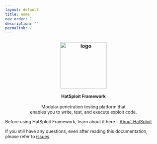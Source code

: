 ```yaml
---
layout: default
title: Home
nav_order: 1
description: ""
permalink: /
---
```


<h3 align="center"><img src="https://hatsploit.com/images/logo-footer.png" alt="logo" height="150px"></h3>

<p align="center">
    <b>HatSploit Framework</b><br>
    <br>
    Modular penetration testing platform that 
    <br>enables you to write, test, and execute exploit code.
</p>

Before using HatSploit Framework, learn about it here - [About HatSploit](https://hatsploit.com/)

If you still have any questions, even after reading this documentation, please refer to [issues](https://github.com/EntySec/HatSploit/issues).